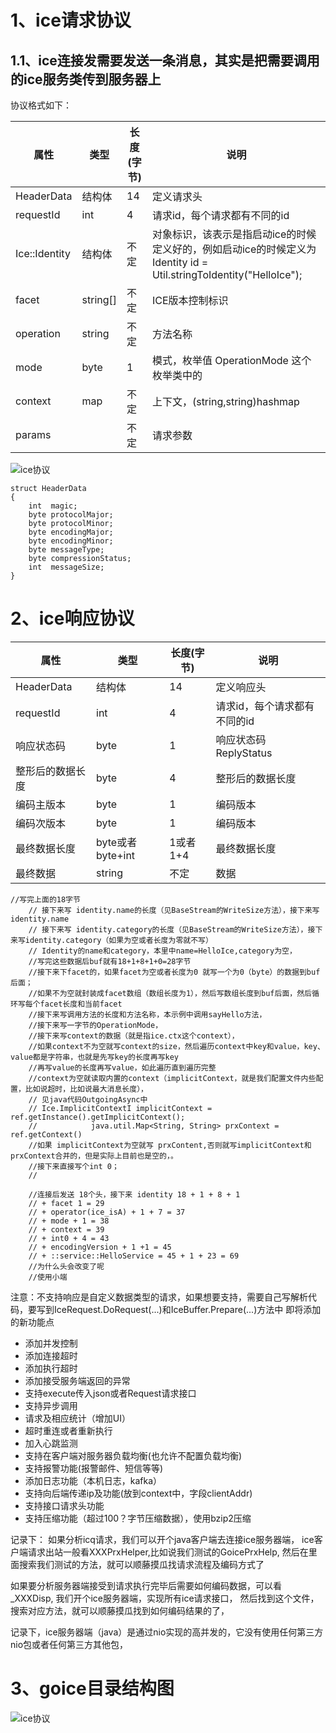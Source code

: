 # 1、ice请求协议
## 1.1、ice连接发需要发送一条消息，其实是把需要调用的ice服务类传到服务器上
协议格式如下：


| 属性          | 类型     | 长度(字节) | 说明                                                         |
| ------------- | -------- | ---------- | ------------------------------------------------------------ |
| HeaderData    | 结构体   | 14         | 定义请求头                                                   |
| requestId     | int      | 4          | 请求id，每个请求都有不同的id                                 |
| Ice::Identity | 结构体   | 不定       | 对象标识，该表示是指启动ice的时候定义好的，例如启动ice的时候定义为Identity id = Util.stringToIdentity("HelloIce"); |
| facet         | string[] | 不定       | ICE版本控制标识                                              |
| operation     | string   | 不定       | 方法名称                                                     |
| mode          | byte     | 1          | 模式，枚举值 OperationMode 这个枚举类中的                    |
| context       | map      | 不定       | 上下文，(string,string)hashmap                               |
| params        |          | 不定       | 请求参数                                                     |

![ice协议](assert/ice_p.png)

```golang
struct HeaderData
{
    int  magic;
    byte protocolMajor;
    byte protocolMinor;
    byte encodingMajor;
    byte encodingMinor;
    byte messageType;
    byte compressionStatus;
    int  messageSize;
}
```
    
# 2、ice响应协议

| 属性          | 类型     | 长度(字节) | 说明                                                         |
| ------------- | -------- | ---------- | ------------------------------------------------------------ |
| HeaderData    | 结构体   | 14         | 定义响应头                                                   |
| requestId     | int      | 4          | 请求id，每个请求都有不同的id                                 |
| 响应状态码 | byte   | 1       | 响应状态码ReplyStatus |
| 整形后的数据长度 | byte   | 4       | 整形后的数据长度 |
| 编码主版本 | byte   | 1       | 编码版本 |
| 编码次版本 | byte   | 1       | 编码版本 |
| 最终数据长度         | byte或者byte+int | 1或者1+4       | 最终数据长度                                              |
| 最终数据     | string   | 不定       | 数据                                                     |




```
//写完上面的18字节
	// 接下来写 identity.name的长度（见BaseStream的WriteSize方法），接下来写identity.name
	// 接下来写 identity.category的长度（见BaseStream的WriteSize方法），接下来写identity.category（如果为空或者长度为零就不写）
	// Identity的name和category，本里中name=HelloIce,category为空，
	//写完这些数据后buf就有18+1+8+1+0=28字节
	//接下来下facet的，如果facet为空或者长度为0 就写一个为0（byte）的数据到buf后面；
	//如果不为空就封装成facet数组（数组长度为1），然后写数组长度到buf后面，然后循环写每个facet长度和当前facet
	//接下来写调用方法的长度和方法名称，本示例中调用sayHello方法，
	//接下来写一字节的OperationMode，
	//接下来写context的数据（就是指ice.ctx这个context），
	//如果context不为空就写context的size，然后遍历context中key和value，key、value都是字符串，也就是先写key的长度再写key
	//再写value的长度再写value，如此遍历直到遍历完整
	//context为空就读取内置的context（implicitContext，就是我们配置文件内些配置，比如说超时，比如说最大消息长度），
	// 见java代码OutgoingAsync中
	// Ice.ImplicitContextI implicitContext = ref.getInstance().getImplicitContext();
	//            java.util.Map<String, String> prxContext = ref.getContext()
	//如果 implicitContext为空就写 prxContent,否则就写implicitContext和prxContext合并的，但是实际上目前也是空的，。
	//接下来直接写个int 0；
	//

	//连接后发送 18个头，接下来 identity 18 + 1 + 8 + 1
	// + facet 1 = 29
	// + operator(ice_isA) + 1 + 7 = 37
	// + mode + 1 = 38
	// + context = 39
	// + int0 + 4 = 43
	// + encodingVersion + 1 +1 = 45
	// + ::service::HelloService = 45 + 1 + 23 = 69
	//为什么头会改变了呢
	//使用小端
```
注意：不支持响应是自定义数据类型的请求，如果想要支持，需要自己写解析代码，要写到IceRequest.DoRequest(...)和IceBuffer.Prepare(...)方法中
即将添加的新功能点
* 添加并发控制
* 添加连接超时
* 添加执行超时
* 添加接受服务端返回的异常
* 支持execute传入json或者Request请求接口
* 支持异步调用
* 请求及相应统计（增加UI）
* 超时重连或者重新执行
* 加入心跳监测
* 支持在客户端对服务器负载均衡(也允许不配置负载均衡)
* 支持报警功能(报警邮件、短信等等)
* 添加日志功能（本机日志，kafka）
* 支持向后端传递ip及功能(放到context中，字段clientAddr)
* 支持接口请求头功能
* 支持压缩功能（超过100？字节压缩数据），使用bzip2压缩



记录下：
如果分析icq请求，我们可以开个java客户端去连接ice服务器端，
ice客户端请求出站一般看XXXPrxHelper,比如说我们测试的GoicePrxHelp,
然后在里面搜索我们测试的方法，就可以顺藤摸瓜找请求流程及编码方式了

如果要分析服务器端接受到请求执行完毕后需要如何编码数据，可以看 _XXXDisp,
我们开个ice服务器端，实现所有ice请求接口，
然后找到这个文件，搜索对应方法，就可以顺藤摸瓜找到如何编码结果的了，


记录下，ice服务器端（java）是通过nio实现的高并发的，它没有使用任何第三方nio包或者任何第三方其他包，
 
# 3、goice目录结构图
![ice协议](assert/goice-path-desc.png)
